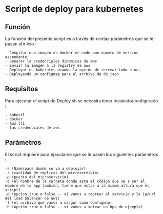 # Script de deploy para kubernetes

## Función

La función del presente script es a través de ciertas parámetros que se le pasan al inicio :
 
    - Compilar una imagen de docker en node con numero de version ascendente.
    - Generar la credenciales dinamicas de aws
    - Enviar la imagen a la registry de aws
    - Deployar en kuberntes usando la opción de recrear todo o no.
    - Deployando un configmap para el archivo de db.json

## Requisitos

Para ejecutar el script de Deploy.sh se necesita tener instalado/configurado :

    - kubectl
    - docker
    - aws cli
    - las credenciales de aws

## Parámetros

El script requiere para ejecutarse que se le pasen los siguientes parámetros :

    -a (Namespace donde se va a deployar)
    -r (cantidad de replicas del microservicio)
    -p (puerto del microservicio)
    -c (el nombre de la carpeta donde esta el código que va a ser el nombre de la app tambien, tiene que estar a la misma altura que el script)
    -d (opcion true o false -- si vamos a recrear el servicio y la ip/url del load balancer de aws)
    -f (el archivo que vamos a cargar como configmap)
    -h (opción true o false -- si vamos a setear un hpa de ejemplo)

